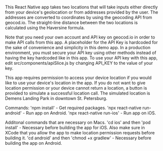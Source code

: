 This React Native app takes two locations that will take inputs either directly from your device's geolocation or from addresses provided by the user. The addresses are converted to coordinates by using the geocoding API from geocod.io.  The straight-line distance between the two locations is calculated using the Haversine formula.

Note that you need your own account and API key on geocod.io in order to make API calls from this app.  A placeholder for the API Key is hardcoded for the sake of convenience and simplicity in this demo app.  In a production environment, you must secure your API key using other methods instead of having the key hardcoded like in this app.  To use your API key with this app, edit src/components/apiSlice.js by changing API_KEY to the value of your key.

This app requires permission to access your device location if you would like to use your device's location in the app. If you do not want to give location permission or your device cannot return a location, a button is provided to simulate a successful location call. The simulated location is Demens Landing Park in downtown St. Petersburg.

Commands:
'npm install' - Get required packages.
'npx react-native run-android' - Run app on Android.
'npx react-native run-ios' - Run app on iOS.

Additonal commands that are necessary on Macs.
'cd ios' and then 'pod install' - Necessary before building the app for iOS.  Also make sure in XCode that you allow the app to make location permission requests before building it.
'cd android' and then 'chmod +x gradlew' - Necessary before building the app on Android.